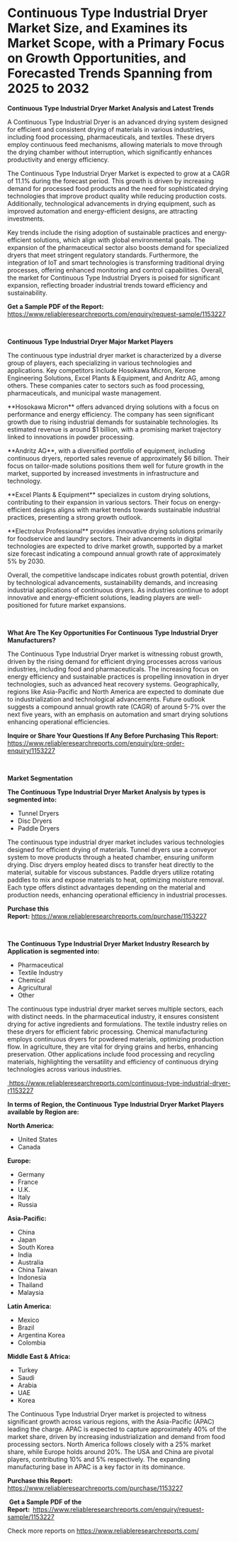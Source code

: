 <p><h1>Continuous Type Industrial Dryer Market Size, and Examines its Market Scope, with a Primary Focus on Growth Opportunities, and Forecasted Trends Spanning from 2025 to 2032</h1></p><p><strong>Continuous Type Industrial Dryer Market Analysis and Latest Trends</strong></p>
<p><p>A Continuous Type Industrial Dryer is an advanced drying system designed for efficient and consistent drying of materials in various industries, including food processing, pharmaceuticals, and textiles. These dryers employ continuous feed mechanisms, allowing materials to move through the drying chamber without interruption, which significantly enhances productivity and energy efficiency.</p><p>The Continuous Type Industrial Dryer Market is expected to grow at a CAGR of 11.1% during the forecast period. This growth is driven by increasing demand for processed food products and the need for sophisticated drying technologies that improve product quality while reducing production costs. Additionally, technological advancements in drying equipment, such as improved automation and energy-efficient designs, are attracting investments.</p><p>Key trends include the rising adoption of sustainable practices and energy-efficient solutions, which align with global environmental goals. The expansion of the pharmaceutical sector also boosts demand for specialized dryers that meet stringent regulatory standards. Furthermore, the integration of IoT and smart technologies is transforming traditional drying processes, offering enhanced monitoring and control capabilities. Overall, the market for Continuous Type Industrial Dryers is poised for significant expansion, reflecting broader industrial trends toward efficiency and sustainability.</p></p>
<p><strong>Get a Sample PDF of the Report:&nbsp;</strong> <a href="https://www.reliableresearchreports.com/enquiry/request-sample/1153227?utm_campaign=2241&utm_medium=2&utm_source=Github&utm_content=ia&utm_term=28022025&utm_id=continuous-type-industrial-dryer">https://www.reliableresearchreports.com/enquiry/request-sample/1153227</a></p>
<p>&nbsp;</p>
<p><strong>Continuous Type Industrial Dryer Major Market Players</strong></p>
<p><p>The continuous type industrial dryer market is characterized by a diverse group of players, each specializing in various technologies and applications. Key competitors include Hosokawa Micron, Kerone Engineering Solutions, Excel Plants & Equipment, and Andritz AG, among others. These companies cater to sectors such as food processing, pharmaceuticals, and municipal waste management.</p><p>**Hosokawa Micron** offers advanced drying solutions with a focus on performance and energy efficiency. The company has seen significant growth due to rising industrial demands for sustainable technologies. Its estimated revenue is around $1 billion, with a promising market trajectory linked to innovations in powder processing.</p><p>**Andritz AG**, with a diversified portfolio of equipment, including continuous dryers, reported sales revenue of approximately $6 billion. Their focus on tailor-made solutions positions them well for future growth in the market, supported by increased investments in infrastructure and technology.</p><p>**Excel Plants & Equipment** specializes in custom drying solutions, contributing to their expansion in various sectors. Their focus on energy-efficient designs aligns with market trends towards sustainable industrial practices, presenting a strong growth outlook.</p><p>**Electrolux Professional** provides innovative drying solutions primarily for foodservice and laundry sectors. Their advancements in digital technologies are expected to drive market growth, supported by a market size forecast indicating a compound annual growth rate of approximately 5% by 2030.</p><p>Overall, the competitive landscape indicates robust growth potential, driven by technological advancements, sustainability demands, and increasing industrial applications of continuous dryers. As industries continue to adopt innovative and energy-efficient solutions, leading players are well-positioned for future market expansions.</p></p>
<p>&nbsp;</p>
<p><strong>What Are The Key Opportunities For Continuous Type Industrial Dryer Manufacturers?</strong></p>
<p><p>The Continuous Type Industrial Dryer market is witnessing robust growth, driven by the rising demand for efficient drying processes across various industries, including food and pharmaceuticals. The increasing focus on energy efficiency and sustainable practices is propelling innovation in dryer technologies, such as advanced heat recovery systems. Geographically, regions like Asia-Pacific and North America are expected to dominate due to industrialization and technological advancements. Future outlook suggests a compound annual growth rate (CAGR) of around 5-7% over the next five years, with an emphasis on automation and smart drying solutions enhancing operational efficiencies.</p></p>
<p><strong>Inquire or Share Your Questions If Any Before Purchasing This Report:</strong> <a href="https://www.reliableresearchreports.com/enquiry/pre-order-enquiry/1153227?utm_campaign=2241&utm_medium=2&utm_source=Github&utm_content=ia&utm_term=28022025&utm_id=continuous-type-industrial-dryer">https://www.reliableresearchreports.com/enquiry/pre-order-enquiry/1153227</a></p>
<p>&nbsp;</p>
<p><strong>Market Segmentation</strong></p>
<p><strong>The Continuous Type Industrial Dryer Market Analysis by types is segmented into:</strong></p>
<p><ul><li>Tunnel Dryers</li><li>Disc Dryers</li><li>Paddle Dryers</li></ul></p>
<p><p>The continuous type industrial dryer market includes various technologies designed for efficient drying of materials. Tunnel dryers use a conveyor system to move products through a heated chamber, ensuring uniform drying. Disc dryers employ heated discs to transfer heat directly to the material, suitable for viscous substances. Paddle dryers utilize rotating paddles to mix and expose materials to heat, optimizing moisture removal. Each type offers distinct advantages depending on the material and production needs, enhancing operational efficiency in industrial processes.</p></p>
<p><strong>Purchase this Report:&nbsp;</strong><a href="https://www.reliableresearchreports.com/purchase/1153227?utm_campaign=2241&utm_medium=2&utm_source=Github&utm_content=ia&utm_term=28022025&utm_id=continuous-type-industrial-dryer">https://www.reliableresearchreports.com/purchase/1153227</a></p>
<p>&nbsp;</p>
<p><strong>The Continuous Type Industrial Dryer Market Industry Research by Application is segmented into:</strong></p>
<p><ul><li>Pharmaceutical</li><li>Textile Industry</li><li>Chemical</li><li>Agricultural</li><li>Other</li></ul></p>
<p><p>The continuous type industrial dryer market serves multiple sectors, each with distinct needs. In the pharmaceutical industry, it ensures consistent drying for active ingredients and formulations. The textile industry relies on these dryers for efficient fabric processing. Chemical manufacturing employs continuous dryers for powdered materials, optimizing production flow. In agriculture, they are vital for drying grains and herbs, enhancing preservation. Other applications include food processing and recycling materials, highlighting the versatility and efficiency of continuous drying technologies across various industries.</p></p>
<p><a href="https://www.reliableresearchreports.com/continuous-type-industrial-dryer-r1153227?utm_campaign=2241&utm_medium=2&utm_source=Github&utm_content=ia&utm_term=28022025&utm_id=continuous-type-industrial-dryer">&nbsp;https://www.reliableresearchreports.com/continuous-type-industrial-dryer-r1153227</a></p>
<p><strong>In terms of Region, the Continuous Type Industrial Dryer Market Players available by Region are:</strong></p>
<p>
    <p> <strong> North America: </strong>
        <ul>
            <li>United States</li>
            <li>Canada</li>
        </ul>
        </p> 
    <p> <strong> Europe: </strong>
        <ul>
            <li>Germany</li>
            <li>France</li>
            <li>U.K.</li>
            <li>Italy</li>
            <li>Russia</li>
        </ul>
        </p> 
    <p> <strong> Asia-Pacific: </strong>
        <ul>
            <li>China</li>
            <li>Japan</li>
            <li>South Korea</li>
            <li>India</li>
            <li>Australia</li>
            <li>China Taiwan</li>
            <li>Indonesia</li>
            <li>Thailand</li>
            <li>Malaysia</li>
        </ul>
        </p> 
    <p> <strong> Latin America: </strong>
        <ul>
            <li>Mexico</li>
            <li>Brazil</li>
            <li>Argentina Korea</li>
            <li>Colombia</li>
        </ul>
        </p> 
    <p> <strong> Middle East & Africa: </strong>
        <ul>
            <li>Turkey</li>
            <li>Saudi</li>
            <li>Arabia</li>
            <li>UAE</li>
            <li>Korea</li>
        </ul>
    </p>
    </p>
<p><p>The Continuous Type Industrial Dryer market is projected to witness significant growth across various regions, with the Asia-Pacific (APAC) leading the charge. APAC is expected to capture approximately 40% of the market share, driven by increasing industrialization and demand from food processing sectors. North America follows closely with a 25% market share, while Europe holds around 20%. The USA and China are pivotal players, contributing 10% and 5% respectively. The expanding manufacturing base in APAC is a key factor in its dominance.</p></p>
<p><strong>Purchase this Report: </strong><a href="https://www.reliableresearchreports.com/purchase/1153227?utm_campaign=2241&utm_medium=2&utm_source=Github&utm_content=ia&utm_term=28022025&utm_id=continuous-type-industrial-dryer">https://www.reliableresearchreports.com/purchase/1153227</a></p>
<p>&nbsp;<strong>Get a Sample PDF of the Report:&nbsp;&nbsp;</strong><a href="https://www.reliableresearchreports.com/enquiry/request-sample/1153227?utm_campaign=2241&utm_medium=2&utm_source=Github&utm_content=ia&utm_term=28022025&utm_id=continuous-type-industrial-dryer">https://www.reliableresearchreports.com/enquiry/request-sample/1153227</a></p>
<p><strong></strong></p>
<p>Check more reports on <a href="https://www.reliableresearchreports.com/?utm_campaign=2241&utm_medium=2&utm_source=Github&utm_content=ia&utm_term=28022025&utm_id=continuous-type-industrial-dryer">https://www.reliableresearchreports.com/</a></p>